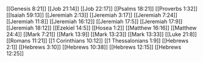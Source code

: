 [[Genesis 8:21]]
[[Job 21:14]]
[[Job 22:17]]
[[Psalms 18:21]]
[[Proverbs 1:32]]
[[Isaiah 59:13]]
[[Jeremiah 2:13]]
[[Jeremiah 3:17]]
[[Jeremiah 7:24]]
[[Jeremiah 11:8]]
[[Jeremiah 16:12]]
[[Jeremiah 17:5]]
[[Jeremiah 17:9]]
[[Jeremiah 18:12]]
[[Ezekiel 14:5]]
[[Hosea 1:2]]
[[Matthew 16:16]]
[[Matthew 24:4]]
[[Mark 7:21]]
[[Mark 13:9]]
[[Mark 13:23]]
[[Mark 13:33]]
[[Luke 21:8]]
[[Romans 11:21]]
[[1 Corinthians 10:12]]
[[1 Thessalonians 1:9]]
[[Hebrews 2:1]]
[[Hebrews 3:10]]
[[Hebrews 10:38]]
[[Hebrews 12:15]]
[[Hebrews 12:25]]
